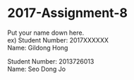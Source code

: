 # 2017-Assignment-8

Put your name down here.  
ex) Student Number: 2017XXXXXX  
Name: Gildong Hong

Student Number: 2013726013  
Name: Seo Dong Jo
